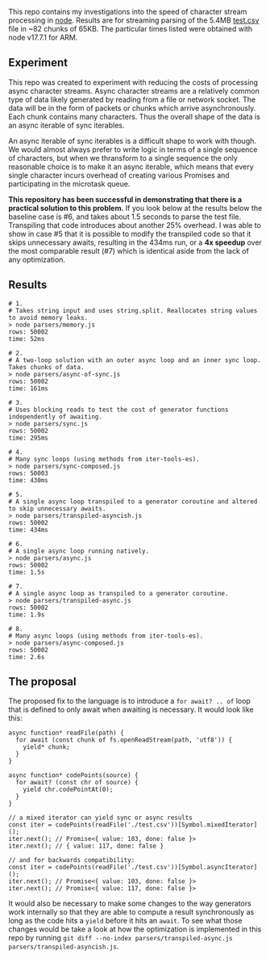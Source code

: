 This repo contains my investigations into the speed of character stream processing in [node](https://nodejs.org/). Results are for streaming parsing of the 5.4MB [test.csv](https://raw.githubusercontent.com/conartist6/async-perf/trunk/test.csv) file in ~82 chunks of 65KB. The particular times listed were obtained with node v17.7.1 for ARM.

## Experiment

This repo was created to experiment with reducing the costs of processing async character streams. Async character streams are a relatively common type of data likely generated by reading from a file or network socket. The data will be in the form of packets or chunks which arrive asynchronously. Each chunk contains many characters. Thus the overall shape of the data is an async iterable of sync iterables.

An async iterable of sync iterables is a difficult shape to work with though. We would almost always prefer to write logic in terms of a single sequence of characters, but when we thransform to a single sequence the only reasonable choice is to make it an async iterable, which means that every single character incurs overhead of creating various Promises and participating in the microtask queue.

**This repository has been successful in demonstrating that there is a practical solution to this problem.** If you look below at the results below the baseline case is #6, and takes about 1.5 seconds to parse the test file. Transpiling that code introduces about another 25% overhead. I was able to show in case #5 that it is possible to modify the transpiled code so that it skips unnecessary awaits, resulting in the 434ms run, or a **4x speedup** over the most comparable result (#7) which is identical aside from the lack of any optimization.

## Results

```
# 1.
# Takes string input and uses string.split. Reallocates string values to avoid memory leaks.
> node parsers/memory.js
rows: 50002
time: 52ms

# 2.
# A two-loop solution with an outer async loop and an inner sync loop. Takes chunks of data.
> node parsers/async-of-sync.js
rows: 50002
time: 161ms

# 3.
# Uses blocking reads to test the cost of generator functions independently of awaiting.
> node parsers/sync.js
rows: 50002
time: 295ms

# 4.
# Many sync loops (using methods from iter-tools-es).
> node parsers/sync-composed.js
rows: 50003
time: 430ms

# 5.
# A single async loop transpiled to a generator coroutine and altered to skip unnecessary awaits.
> node parsers/transpiled-asyncish.js
rows: 50002
time: 434ms

# 6.
# A single async loop running natively.
> node parsers/async.js
rows: 50002
time: 1.5s

# 7.
# A single async loop as transpiled to a generator coroutine.
> node parsers/transpiled-async.js
rows: 50002
time: 1.9s

# 8.
# Many async loops (using methods from iter-tools-es).
> node parsers/async-composed.js
rows: 50002
time: 2.6s
```

## The proposal

The proposed fix to the language is to introduce a `for await? .. of` loop that is defined to only await when awaiting is necessary. It would look like this:

```
async function* readFile(path) {
  for await (const chunk of fs.openReadStream(path, 'utf8')) {
    yield* chunk;
  }
}

async function* codePoints(source) {
  for await? (const chr of source) {
    yield chr.codePointAt(0);
  }
}

// a mixed iterator can yield sync or async results
const iter = codePoints(readFile('./test.csv'))[Symbol.mixedIterator]();
iter.next(); // Promise<{ value: 103, done: false }>
iter.next(); // { value: 117, done: false }

// and for backwards compatibility:
const iter = codePoints(readFile('./test.csv'))[Symbol.asyncIterator]();
iter.next(); // Promise<{ value: 103, done: false }>
iter.next(); // Promise<{ value: 117, done: false }>
```

It would also be necessary to make some changes to the way generators work internally so that they are able to compute a result synchronously as long as the code hits a `yield` before it hits an `await`. To see what those changes would be take a look at how the optimization is implemented in this repo by running `git diff --no-index parsers/transpiled-async.js parsers/transpiled-asyncish.js`.
